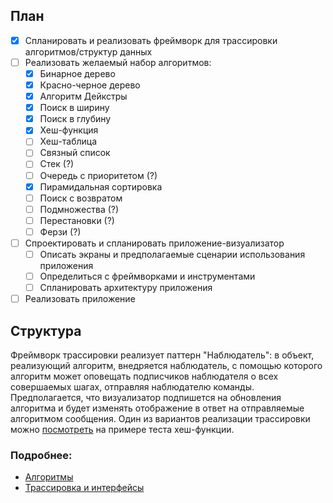 ## План

- [x] Спланировать и реализовать фреймворк для трассировки алгоритмов/структур данных
- [ ] Реализовать желаемый набор алгоритмов:
	- [x] Бинарное дерево
	- [x] Красно-черное дерево
	- [x] Алгоритм Дейкстры
	- [x] Поиск в ширину
	- [x] Поиск в глубину
	- [x] Хеш-функция
	- [ ] Хеш-таблица
	- [ ] Связный список
	- [ ] Стек (?)
	- [ ] Очередь с приоритетом (?)
	- [x] Пирамидальная сортировка
	- [ ] Поиск с возвратом
	- [ ] Подмножества (?)
	- [ ] Перестановки (?)
	- [ ] Ферзи (?)
- [ ] Спроектировать и спланировать приложение-визуализатор
	- [ ] Описать экраны и предполагаемые сценарии использования приложения
	- [ ] Определиться с фреймворками и инструментами
	- [ ] Спланировать архитектуру приложения
- [ ] Реализовать приложение

## Структура

Фреймворк трассировки реализует паттерн "Наблюдатель": в объект, реализующий алгоритм, внедряется наблюдатель, с помощью которого алгоритм может оповещать подписчиков наблюдателя о всех совершаемых шагах, отправляя наблюдателю команды. Предполагается, что визуализатор подпишется на обновления алгоритма и будет изменять отображение в ответ на отправляемые алгоритмом сообщения. Один из вариантов реализации трассировки можно [посмотреть](/Project/Algorithms/Util/Hash/Test.h) на примере теста хеш-функции.

### Подробнее:

- [Алгоритмы](/Project/Algorithms/README.md)
- [Трассировка и интерфейсы](/Project/CommandFramework/README.md)
